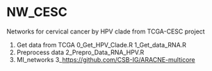 # NW_CESC
Networks for cervical cancer by HPV clade from TCGA-CESC project

1. Get data from TCGA
	0_Get_HPV_Clade.R
	1_Get_data_RNA.R
2. Preprocess data 
	2_Prepro_Data_RNA_HPV.R
3. MI_networks
	3_https://github.com/CSB-IG/ARACNE-multicore
	
